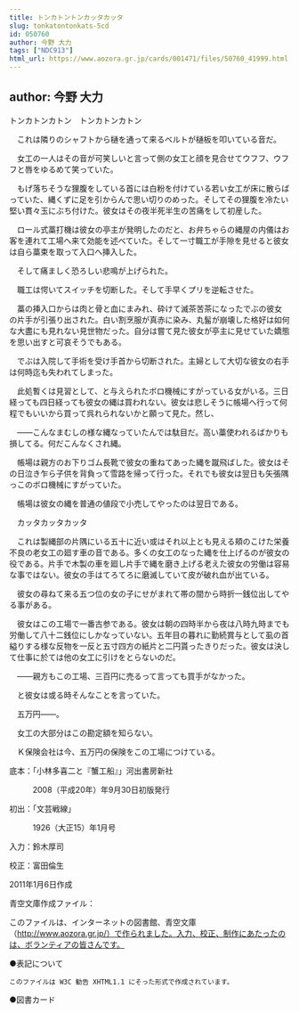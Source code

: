 ```yaml
---
title: トンカトントンカッタカッタ
slug: tonkatontonkats-5cd
id: 050760
author: 今野 大力
tags: ["NDC913"]
html_url: https://www.aozora.gr.jp/cards/001471/files/50760_41999.html
---
```


## author: 今野 大力

トンカトンカトン　トンカトンカトン

　これは隣りのシャフトから樋を通って来るベルトが樋板を叩いている音だ。

　女工の一人はその音が可笑しいと言って側の女工と顔を見合せてウフフ、ウフフと唇をゆるめて笑っていた。

　もげ落ちそうな狸腹をしている首には白粉を付けている若い女工が床に散らばっていた、縄くずに足を引からんで思い切りのめった。そしてその狸腹を冷たい堅い貫々玉にぶち付けた。彼女はその夜半死半生の苦痛をして初産した。

　ロール式藁打機は彼女の亭主が発明したのだと、お弁ちゃらの縄屋の内儀はお客を連れて工場へ来て効能を述べていた。そして一寸職工が手隙を見せると彼女は自ら藁束を取って入口へ挿入した。

　そして痛ましく恐ろしい悲鳴が上げられた。

　職工は愕いてスイッチを切断した。そして手早くプリを逆転させた。

　藁の挿入口からは肉と骨と血にまみれ、砕けて滅茶苦茶になったでぶの彼女の片手が引張り出された。白い割烹服が真赤に染み、丸髷が崩壊した格好は如何な大盡にも見れない見世物だった。自分は嘗て見た彼女が亭主に見せていた嬌態を思い出すと可哀そうでもある。

　でぶは入院して手術を受け手首から切断された。主婦として大切な彼女の右手は何時迄も失われてしまった。

　此処暫くは見習として、と与えられたボロ機械にすがっている女がいる。三日経っても四日経っても彼女の縄は買われない。彼女は悲しそうに帳場へ行って何程でもいいから買って呉れられないかと願って見た。然し、

　――こんなまむしの様な縄なっていたんでは駄目だ。高い藁使われるばかりも損してる。何だこんなくされ縄。

　帳場は親方のお下りゴム長靴で彼女の重ねてあった縄を蹴飛ばした。彼女はその日泣き乍ら子供を背負って雪路を帰って行った。それでも彼女は翌日も矢張隅っこのボロ機械にすがっていた。

　帳場は彼女の縄を普通の値段で小売してやったのは翌日である。

　カッタカッタカッタ

　これは製縄部の片隅にいる五十に近い或はそれ以上とも見える頬のこけた栄養不良の老女工の廻す車の音である。多くの女工のなった縄を仕上げるのが彼女の役である。片手で木製の車を廻し片手で縄を磨き上げる老えた彼女の労働は容易な事ではない。彼女の手はてろてろに磨滅していて皮が破れ血が出ている。

　彼女の尋ねて来る五つ位の女の子にせがまれて帯の間から時折一銭位出してやる事がある。

　彼女はこの工場で一番古参である。彼女は朝の四時半から夜は八時九時までも労働して八十二銭位にしかなっていない。五年目の暮れに勤続賞与として虱の首縊りする様な反物を一反と五寸四方の紙片と二円貰ったきりだった。彼女は決して仕事に於ては他の女工に引けをとらないのだ。

　――親方もこの工場、三百円に売るって言っても買手がなかった。

　と彼女は或る時そんなことを言っていた。

　五万円――。

　女工の大部分はこの勘定額を知らない。

　Ｋ保険会社は今、五万円の保険をこの工場につけている。













底本：「小林多喜二と『蟹工船』」河出書房新社

　　　2008（平成20年）年9月30日初版発行

初出：「文芸戦線」

　　　1926（大正15）年1月号

入力：鈴木厚司

校正：富田倫生

2011年1月6日作成

青空文庫作成ファイル：

このファイルは、インターネットの図書館、青空文庫（http://www.aozora.gr.jp/）で作られました。入力、校正、制作にあたったのは、ボランティアの皆さんです。











●表記について


	このファイルは W3C 勧告 XHTML1.1 にそった形式で作成されています。







●図書カード